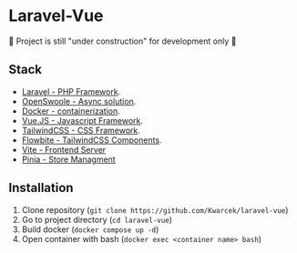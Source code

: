 <h1>Laravel-Vue</h1>

🚧 Project is still "under construction" for development only 🚧

## Stack
- [Laravel - PHP Framework](https://laravel.com/).
- [OpenSwoole - Async solution](https://openswoole.com/).
- [Docker - containerization](https://www.docker.com/).
- [Vue.JS - Javascript Framework](https://vuejs.org/).
- [TailwindCSS - CSS Framework](https://tailwindcss.com/).
- [Flowbite - TailwindCSS Components](https://flowbite.com/).
- [Vite - Frontend Server](https://vitejs.dev/)
- [Pinia - Store Managment](https://pinia.vuejs.org/)

## Installation
1. Clone repository (`git clone https://github.com/Kwarcek/laravel-vue`)
2. Go to project directory (`cd laravel-vue`)
3. Build docker (`docker compose up -d`)
4. Open container with bash (`docker exec <container name> bash`)
